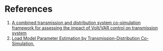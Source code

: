 # References

1. [A combined transmission and distribution system co-simulation framework for assessing the impact of Volt/VAR control on transmission system](https://ieeexplore.ieee.org/document/8274633)
2. [Load Model Parameter Estimation by Transmission-Distribution Co-Simulation.](https://ieeexplore.ieee.org/document/8442939)
